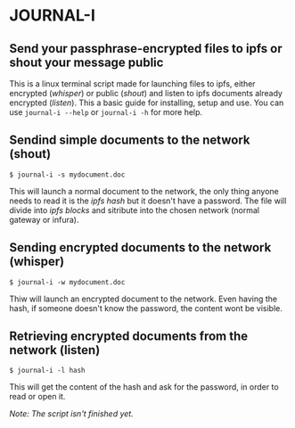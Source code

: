 # JOURNAL-I

## Send your passphrase-encrypted files to ipfs or shout your message public

This is a linux terminal script made for launching files to ipfs, either encrypted (_whisper_) or public (_shout_) and listen to ipfs documents already encrypted (_listen_). This a basic guide for installing, setup and use. You can use `journal-i --help` or `journal-i -h` for more help.


## Sendind simple documents to the network (shout)

```
$ journal-i -s mydocument.doc
```

This will launch a normal document to the network, the only thing anyone needs to read it is the _ipfs hash_ but it doesn't have a password. The file will divide into _ipfs blocks_ and sitribute into the chosen network (normal gateway or infura).

## Sending encrypted documents to the network (whisper)

```
$ journal-i -w mydocument.doc
```

Thiw will launch an encrypted document to the network. Even having the hash, if someone doesn't know the password, the content wont be visible.

## Retrieving encrypted documents from the network (listen)

```
$ journal-i -l hash
```

This will get the content of the hash and ask for the password, in order to read or open it.


_Note: The script isn't finished yet._
